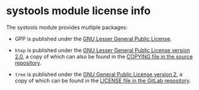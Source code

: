 # systools module license info

The systools module provides multiple packages:

-   GPP is published under the 
    [GNU Lesser General Public License](https://www.gnu.org/licenses/lgpl-3.0.html).

-   `htop` is published under the
    [GNU Lesser General Public License version 2.0](https://www.gnu.org/licenses/old-licenses/lgpl-2.0.html),
    a copy of which can also be found in the
    [COPYING file in the source repository](https://github.com/htop-dev/htop/blob/main/COPYING).

-   `tree` is published under the
    [GNU General Public License version 2](https://www.gnu.org/licenses/old-licenses/gpl-2.0.html),
    a copy of which can be found in the 
    [LICENSE file in the GitLab repository](https://gitlab.com/OldManProgrammer/unix-tree/-/blob/master/LICENSE).
